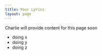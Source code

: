 ```yaml
---
title: Your Lyrics
layout: page
---
```


Charlie will provide content for this page soon

- doing x
- doing y
- doing z
